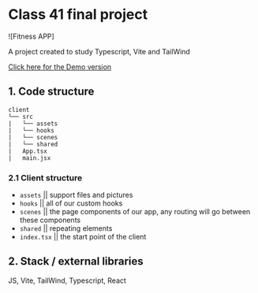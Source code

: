 # Class 41 final project

![Fitness APP]

A project created to study Typescript, Vite and TailWind

[Click here for the Demo version](https://fitness-app-7g4.pages.dev/)

## 1. Code structure

```
client
└── src
|   └── assets
|   └── hooks
|   └── scenes
|   └── shared
|   App.tsx
|   main.jsx

```

### 2.1 Client structure

- `assets` || support files and pictures
- `hooks` || all of our custom hooks
- `scenes` || the page components of our app, any routing will go between these components
- `shared` || repeating elements
- `index.tsx` || the start point of the client

## 2. Stack / external libraries

JS, Vite, TailWind, Typescript, React

